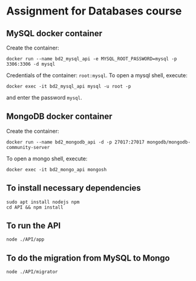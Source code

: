 # Assignment for Databases course

## MySQL docker container
Create the container:
```shell
docker run --name bd2_mysql_api -e MYSQL_ROOT_PASSWORD=mysql -p 3306:3306 -d mysql
```
Credentials of the container: `root:mysql`. To open a mysql shell, execute:
```shell
docker exec -it bd2_mysql_api mysql -u root -p
```
and enter the password `mysql`.

## MongoDB docker container
Create the container:
```shell
docker run --name bd2_mongodb_api -d -p 27017:27017 mongodb/mongodb-community-server
```

To open a mongo shell, execute:
```shell
docker exec -it bd2_mongo_api mongosh
```

## To install necessary dependencies
```shell
sudo apt install nodejs npm
cd API && npm install
```

## To run the API
```shell
node ./API/app
```

## To do the migration from MySQL to Mongo
```shell
node ./API/migrator
```
